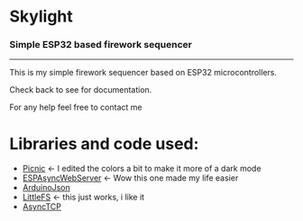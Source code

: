 # Skylight 
### Simple ESP32 based firework sequencer
---

This is my simple firework sequencer based on ESP32 microcontrollers.

Check back to see for documentation.

For any help feel free to contact me



# Libraries and code used:
* [Picnic](https://github.com/franciscop/picnic) <- I edited the colors a bit to make it more of a dark mode
* [ESPAsyncWebServer](https://github.com/me-no-dev/ESPAsyncWebServer) <- Wow this one made my life easier
* [ArduinoJson](https://github.com/bblanchon/ArduinoJson)
* [LittleFS](https://github.com/littlefs-project/littlefs) <- this just works, i like it
* [AsyncTCP](https://github.com/me-no-dev/AsyncTCP)
